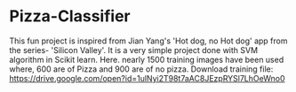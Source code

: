 # Pizza-Classifier
This fun project is inspired from Jian Yang's 'Hot dog, no Hot dog' app from the series- 'Silicon Valley'. It is a very simple project done with SVM algorithm in Scikit learn.
Here. nearly 1500 training images have been used where, 600 are of Pizza and 900 are of no pizza. Download training file:
https://drive.google.com/open?id=1ulNyi2T98t7aAC8JEzpRYSl7LhOeWno0
